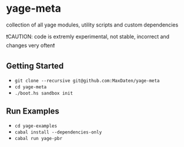 yage-meta
=========

collection of all yage modules, utility scripts and custom dependencies

:exclamation:CAUTION: code is extremly experimental, not stable, incorrect and changes very often:exclamation:


## Getting Started

* `git clone --recursive git@github.com:MaxDaten/yage-meta`
* `cd yage-meta`
* `./boot.hs sandbox init`

## Run Examples

* `cd yage-examples`
* `cabal install --dependencies-only`
* `cabal run yage-pbr`
